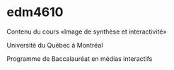 edm4610
=======

Contenu du cours «Image de synthèse et interactivité»

Université du Québec à Montréal

Programme de Baccalauréat en médias interactifs
